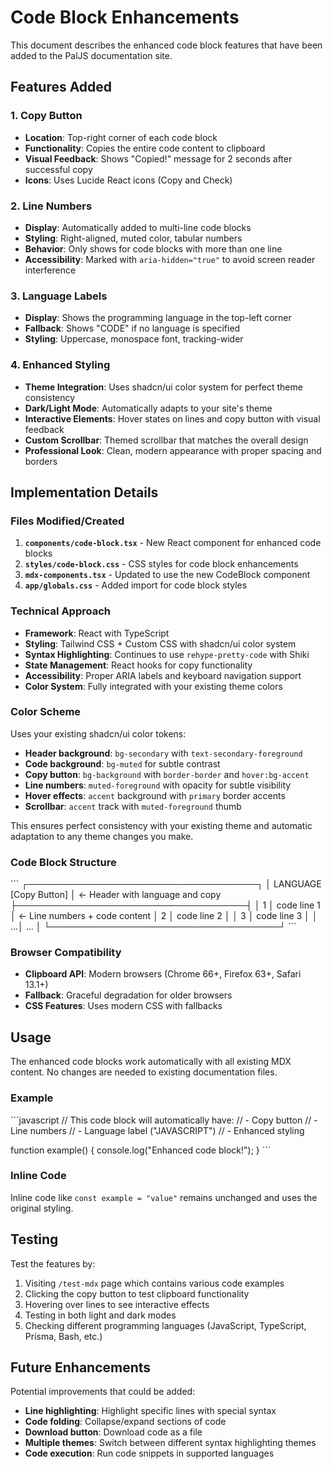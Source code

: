 # Code Block Enhancements

This document describes the enhanced code block features that have been added to the PalJS documentation site.

## Features Added

### 1. Copy Button

- **Location**: Top-right corner of each code block
- **Functionality**: Copies the entire code content to clipboard
- **Visual Feedback**: Shows "Copied!" message for 2 seconds after successful copy
- **Icons**: Uses Lucide React icons (Copy and Check)

### 2. Line Numbers

- **Display**: Automatically added to multi-line code blocks
- **Styling**: Right-aligned, muted color, tabular numbers
- **Behavior**: Only shows for code blocks with more than one line
- **Accessibility**: Marked with `aria-hidden="true"` to avoid screen reader interference

### 3. Language Labels

- **Display**: Shows the programming language in the top-left corner
- **Fallback**: Shows "CODE" if no language is specified
- **Styling**: Uppercase, monospace font, tracking-wider

### 4. Enhanced Styling

- **Theme Integration**: Uses shadcn/ui color system for perfect theme consistency
- **Dark/Light Mode**: Automatically adapts to your site's theme
- **Interactive Elements**: Hover states on lines and copy button with visual feedback
- **Custom Scrollbar**: Themed scrollbar that matches the overall design
- **Professional Look**: Clean, modern appearance with proper spacing and borders

## Implementation Details

### Files Modified/Created

1. **`components/code-block.tsx`** - New React component for enhanced code blocks
2. **`styles/code-block.css`** - CSS styles for code block enhancements
3. **`mdx-components.tsx`** - Updated to use the new CodeBlock component
4. **`app/globals.css`** - Added import for code block styles

### Technical Approach

- **Framework**: React with TypeScript
- **Styling**: Tailwind CSS + Custom CSS with shadcn/ui color system
- **Syntax Highlighting**: Continues to use `rehype-pretty-code` with Shiki
- **State Management**: React hooks for copy functionality
- **Accessibility**: Proper ARIA labels and keyboard navigation support
- **Color System**: Fully integrated with your existing theme colors

### Color Scheme

Uses your existing shadcn/ui color tokens:

- **Header background**: `bg-secondary` with `text-secondary-foreground`
- **Code background**: `bg-muted` for subtle contrast
- **Copy button**: `bg-background` with `border-border` and `hover:bg-accent`
- **Line numbers**: `muted-foreground` with opacity for subtle visibility
- **Hover effects**: `accent` background with `primary` border accents
- **Scrollbar**: `accent` track with `muted-foreground` thumb

This ensures perfect consistency with your existing theme and automatic adaptation to any theme changes you make.

### Code Block Structure

\`\`\`
┌─────────────────────────────────────┐
│ LANGUAGE               [Copy Button] │ ← Header with language and copy
├─────────────────────────────────────┤
│ 1  │ code line 1                    │ ← Line numbers + code content
│ 2  │ code line 2                    │
│ 3  │ code line 3                    │
│ ...│ ...                            │
└─────────────────────────────────────┘
\`\`\`

### Browser Compatibility

- **Clipboard API**: Modern browsers (Chrome 66+, Firefox 63+, Safari 13.1+)
- **Fallback**: Graceful degradation for older browsers
- **CSS Features**: Uses modern CSS with fallbacks

## Usage

The enhanced code blocks work automatically with all existing MDX content. No changes are needed to existing documentation files.

### Example

\`\`\`javascript
// This code block will automatically have:
// - Copy button
// - Line numbers
// - Language label ("JAVASCRIPT")
// - Enhanced styling

function example() {
  console.log("Enhanced code block!");
}
\`\`\`

### Inline Code

Inline code like `const example = "value"` remains unchanged and uses the original styling.

## Testing

Test the features by:

1. Visiting `/test-mdx` page which contains various code examples
2. Clicking the copy button to test clipboard functionality
3. Hovering over lines to see interactive effects
4. Testing in both light and dark modes
5. Checking different programming languages (JavaScript, TypeScript, Prisma, Bash, etc.)

## Future Enhancements

Potential improvements that could be added:

- **Line highlighting**: Highlight specific lines with special syntax
- **Code folding**: Collapse/expand sections of code
- **Download button**: Download code as a file
- **Multiple themes**: Switch between different syntax highlighting themes
- **Code execution**: Run code snippets in supported languages

